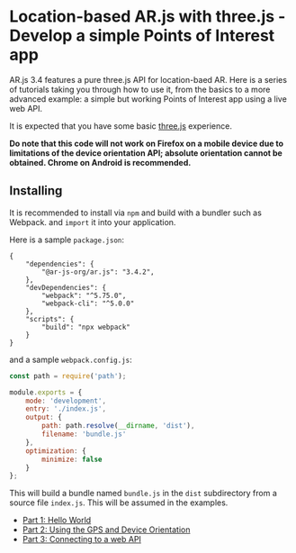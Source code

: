 # Location-based AR.js with three.js - Develop a simple Points of Interest app

AR.js 3.4 features a pure three.js API for location-baed AR. Here is a series of tutorials taking you through how to use it, from the basics to a more advanced example: a simple but working Points of Interest app using a live web API.

It is expected that you have some basic [three.js](https://threejs.org) experience.

**Do note that this code will not work on Firefox on a mobile device due to limitations of the device orientation API; absolute orientation cannot be obtained. Chrome on Android is recommended.**

## Installing

It is recommended to install via `npm` and build with a bundler such as Webpack.
and `import` it into your application.

Here is a sample `package.json`:

```
{
    "dependencies": {
        "@ar-js-org/ar.js": "3.4.2",
    },
    "devDependencies": {
        "webpack": "^5.75.0",
        "webpack-cli": "^5.0.0"
    },
    "scripts": {
        "build": "npx webpack"
    }
}
```
and a sample `webpack.config.js`:
```javascript
const path = require('path');

module.exports = {
    mode: 'development',
    entry: './index.js',
    output: {
        path: path.resolve(__dirname, 'dist'),
        filename: 'bundle.js'
    },
    optimization: {
        minimize: false
    }
};
```
This will build a bundle named `bundle.js` in the `dist` subdirectory from a source file `index.js`. This will be assumed in the examples.

- [Part 1: Hello World](part1.md)
- [Part 2: Using the GPS and Device Orientation](part2.md)
- [Part 3: Connecting to a web API](part3.md)

